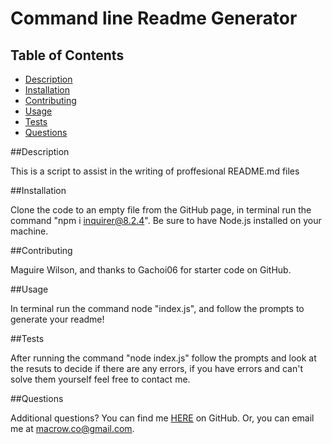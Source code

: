 # Command line Readme Generator

## Table of Contents

- [Description](#Description)
- [Installation](#Installation)
- [Contributing](#Contributing)
- [Usage](#Usage)
- [Tests](#Tests)
- [Questions](#Questions)

##Description

This is a script to assist in the writing of proffesional README.md files

##Installation

Clone the code to an empty file from the GitHub page, in terminal run the command "npm i inquirer@8.2.4". Be sure to have Node.js installed on your machine.

##Contributing

Maguire Wilson, and thanks to Gachoi06 for starter code on GitHub.

##Usage

In terminal run the command node "index.js", and follow the prompts to generate your readme!

##Tests

After running the command "node index.js" follow the prompts and look at the resuts to decide if there are any errors, if you have errors and can't solve them yourself feel free to contact me.

##Questions

Additional questions?
You can find me [HERE](https://github.com/MacroWil) on GitHub.
Or, you can email me at macrow.co@gmail.com.

